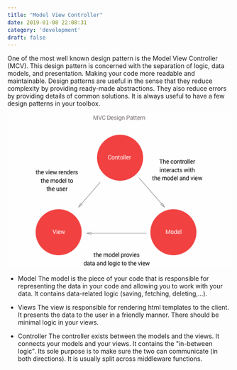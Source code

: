 ```yaml
---
title: "Model View Controller"
date: 2019-01-08 22:08:31
category: 'development'
draft: false
---
```


One of the most well known design pattern is the Model View Controller (MCV). This design pattern is concerned with the separation of logic, data models, and presentation. Making your code more readable and maintainable. Design patterns are useful in the sense that they reduce complexity by providing ready-made abstractions. They also reduce errors by providing details of common solutions. It is always useful to have a few design patterns in your toolbox. 

<img src="https://raw.githubusercontent.com/AndresXI/Hexo-Blog/master/MCV2.png">

- Model 
The model is the piece of your code that is responsible for representing the data in your code and allowing you to work with your data. It contains data-related logic (saving, fetching, deleting,...). 

- Views
The view is responsible for rendering html templates to the client. It presents the data to the user in a friendly manner. There should be minimal logic in your views. 

- Controller
The controller exists between the models and the views. It connects your models and your views. It contains the "in-between logic". Its sole purpose is to make sure the two can communicate (in both directions). It is usually split across middleware functions. 